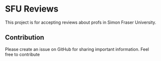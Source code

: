 # SFU Reviews

This project is for accepting reviews about profs in Simon Fraser University.

## Contribution
Please create an issue on GitHub for sharing important information. 
Feel free to contribute
